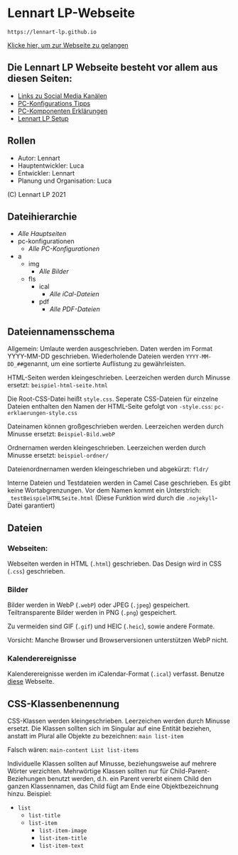 # Lennart LP-Webseite
`https://lennart-lp.github.io`

[Klicke hier, um zur Webseite zu gelangen](https://lennart-lp.github.io)

## Die Lennart LP Webseite besteht vor allem aus diesen Seiten:
* [Links zu Social Media Kanälen](https://lennart-lp.github.io/links.html)
* [PC-Konfigurations Tipps](https://lennart-lp.github.io/pc-konfigurationen.html)
* [PC-Komponenten Erklärungen](https://lennart-lp.github.io/pc-erklaerungen.html)
* [Lennart LP Setup](https://lennart-lp.github.io/setup.html)

## Rollen

* Autor: Lennart
* Hauptentwickler: Luca
* Entwickler: Lennart
* Planung und Organisation: Luca

(C) Lennart LP 2021

## Dateihierarchie

* *Alle Hauptseiten*
* pc-konfigurationen
  * *Alle PC-Konfigurationen*
* a
  * img
     * *Alle Bilder*
  * fls
    * ical
      * *Alle iCal-Dateien*  
    * pdf
      * *Alle PDF-Dateien* 

## Dateiennamensschema

Allgemein: Umlaute werden ausgeschrieben. Daten werden im Format YYYY-MM-DD geschrieben. Wiederholende Dateien werden `YYYY-MM-DD_##`genannt, um eine sortierte Auflistung zu gewährleisten.

HTML-Seiten werden kleingeschrieben. Leerzeichen werden durch Minusse ersetzt:
`beispiel-html-seite.html `

Die Root-CSS-Datei heißt `style.css`. Seperate CSS-Dateien für einzelne Dateien enthalten den Namen der HTML-Seite gefolgt von `-style.css`:
`pc-erklaerungen-style.css`

Dateinamen können großgeschrieben werden. Leerzeichen werden durch Minusse ersetzt:
`Beispiel-Bild.webP`

Ordnernamen werden kleingeschrieben. Leerzeichen werden durch Minusse ersetzt:
`beispiel-ordner/`

Dateienordnernamen werden kleingeschrieben und abgekürzt:
`fldr/`

Interne Dateien und Testdateien werden in Camel Case geschrieben. Es gibt keine Wortabgrenzungen. Vor dem Namen kommt ein Unterstrich:
`_testBeispielHTMLSeite.html` (Diese Funktion wird durch die `.nojekyll`-Datei garantiert)

## Dateien

### Webseiten:

Webseiten werden in HTML (`.html`) geschrieben. Das Design wird in CSS (`.css`) geschrieben. 

### Bilder

Bilder werden in WebP (`.webP`) oder JPEG (`.jpeg`) gespeichert. Teiltransparente Bilder werden in PNG (`.png`) gespeichert.

Zu vermeiden sind GIF (`.gif`) und HEIC (`.heic`), sowie andere Formate. 

Vorsicht: Manche Browser und Browserversionen unterstützen WebP nicht. 

### Kalenderereignisse

Kalenderereignisse werden im iCalendar-Format (`.ical`) verfasst. Benutze [diese](https://ical.marudot.com) Webseite.

## CSS-Klassenbenennung

CSS-Klassen werden kleingeschrieben. Leerzeichen werden durch Minusse ersetzt. Die Klassen sollten sich im Singular auf eine Entität beziehen, anstatt im Plural alle Objekte zu bezeichnen: `main list-item`

Falsch wären: `main-content List list-items`

Individuelle Klassen sollten auf Minusse, beziehungsweise auf mehrere Wörter verzichten. Mehrwörtige Klassen sollten nur für Child-Parent-Beziehungen benutzt werden, d.h. ein Parent vererbt einem Child den ganzen Klassennamen, das Child fügt am Ende eine Objektbezeichnung hinzu. Beispiel:
* `list`
  * `list-title` 
  * `list-item`
    * `list-item-image`
    * `list-item-title`
    * `list-item-text` 
